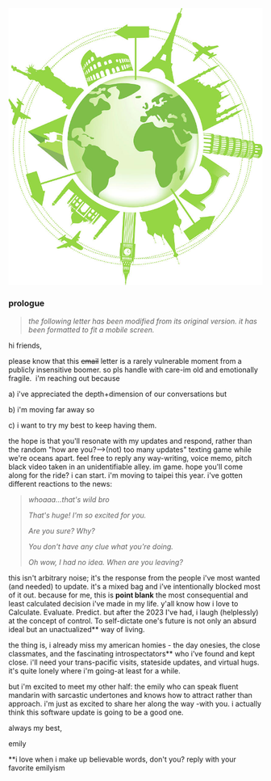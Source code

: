 ![Screenshot of a comment on a GitHub issue showing an image, added in the Markdown, of an Octocat smiling and raising a tentacle.](/assets/img/travel.jpg)

### prologue

>_the following letter has been modified from its original version. it has been formatted to fit a mobile screen._ 

hi friends,

please know that this ~~email~~ letter is a rarely vulnerable moment from a publicly insensitive boomer. so pls handle with care-im old and emotionally fragile. 
i'm reaching out because 

a) i've appreciated the depth+dimension of our conversations but 

b) i'm moving far away so 

c) i want to try my best to keep having them. 

the hope is that you'll resonate with my updates and respond, rather than the random "how are you?—>(not) too many updates" texting game while we're oceans apart. feel free to reply any way-writing, voice memo, pitch black video taken in an unidentifiable alley. im game. hope you'll come along for the ride? i can start. i'm moving to taipei this year. i've gotten different reactions to the news: 

>_whoaaa...that's wild bro_
>
>_That's huge! I'm so excited for you._
>
>_Are you sure? Why?_
>
>_You don't have any clue what you're doing._
>
>_Oh wow, I had no idea. When are you leaving?_

this isn't arbitrary noise; it's the response from the people i've most wanted (and needed) to update. it's a mixed bag and i’ve intentionally blocked most of it out. because for me, this is **point blank** the most consequential and least calculated decision i've made in my life. y'all know how i love to Calculate. Evaluate. Predict. but after the 2023 I've had, i laugh (helplessly) at the concept of control. To self-dictate one's future is not only an absurd ideal but an unactualized** way of living.

the thing is, i already miss my american homies - the day onesies, the close classmates, and the fascinating introspectators** who i’ve found and kept close. i'll need your trans-pacific visits, stateside updates, and virtual hugs. it's quite lonely where i'm going-at least for a while.

but i'm excited to meet my other half: the emily who can speak fluent mandarin with sarcastic undertones and knows how to attract rather than approach. i'm just as excited to share her along the way -with you. i actually think this software update is going to be a good one.

always my best,

emily 

**i love when i make up believable words, don't you? reply with your favorite emilyism 
